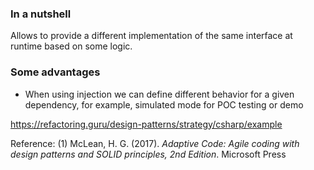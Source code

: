 ### In a nutshell

Allows to provide a different implementation of the same interface at runtime based on some logic.

### Some advantages

* When using injection we can define different behavior for a given dependency, for example, simulated mode for POC testing or demo

https://refactoring.guru/design-patterns/strategy/csharp/example

Reference:
(1) McLean, H. G. (2017). *Adaptive Code: Agile coding with design patterns and SOLID principles, 2nd Edition*. Microsoft Press